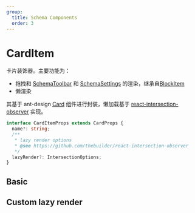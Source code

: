 ```yaml
---
group:
  title: Schema Components
  order: 3
---
```


# CardItem

卡片装饰器。主要功能为：

- 拖拽和 [SchemaToolbar](/core/ui-schema/schema-toolbar) 和 [SchemaSettings](/core/ui-schema/schema-settings) 的渲染，继承自[BlockItem](/components/block-item)
- 懒渲染

其基于 ant-design [Card](https://ant.design/components/card-cn/) 组件进行封装，懒加载基于 [react-intersection-observer](https://github.com/thebuilder/react-intersection-observer) 实现。

```ts
interface CardItemProps extends CardProps {
  name?: string;
  /**
   * lazy render options
   * @see https://github.com/thebuilder/react-intersection-observer
   */
  lazyRender?: IntersectionOptions;
}
```

## Basic

<code src="./demos/new-demos/basic.tsx" ></code>

## Custom lazy render

<code src="./demos/new-demos/lazy-render.tsx" ></code>

